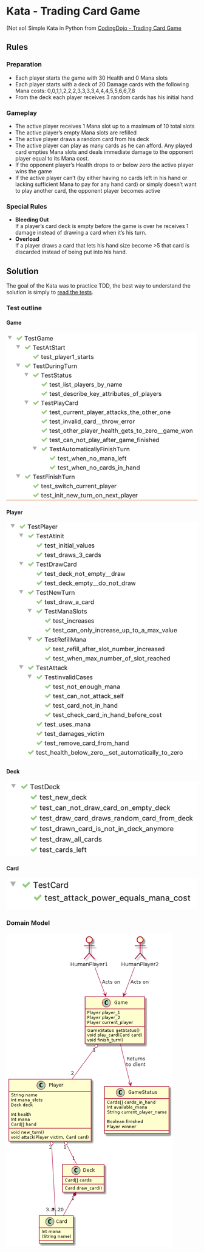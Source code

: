 # Kata - Trading Card Game

(Not so) Simple Kata in Python from [CodingDojo - Trading Card Game](http://codingdojo.org/kata/TradingCardGame/)  

## Rules

### Preparation

- Each player starts the game with 30 Health and 0 Mana slots
- Each player starts with a deck of 20 Damage cards with the following Mana costs: 0,0,1,1,2,2,2,3,3,3,3,4,4,4,5,5,6,6,7,8
- From the deck each player receives 3 random cards has his initial hand

### Gameplay

- The active player receives 1 Mana slot up to a maximum of 10 total slots
- The active player’s empty Mana slots are refilled
- The active player draws a random card from his deck
- The active player can play as many cards as he can afford. Any played card empties Mana slots and deals immediate damage to the opponent player equal to its Mana cost.
- If the opponent player’s Health drops to or below zero the active player wins the game
- If the active player can’t (by either having no cards left in his hand or lacking sufficient Mana to pay for any hand card) or simply doesn’t want to play another card, the opponent player becomes active

### Special Rules

- **Bleeding Out**  
  If a player’s card deck is empty before the game is over he receives 1 damage instead of drawing a card when it’s his turn.
- **Overload**  
  If a player draws a card that lets his hand size become >5 that card is discarded instead of being put into his hand.


## Solution

The goal of the Kata was to practice TDD, the best way to understand the solution is simply to [read the tests](/test_game.py).


### Test outline
#### Game
![Tests outline for Game](/img/test_game.png)
#### Player
![Tests outline for Player](/img/test_player.png)
#### Deck
![Tests outline for Deck](/img/test_deck.png)
#### Card
![Tests outline for Card](/img/test_card.png)

### Domain Model
![UML representation of the domain](/img/model.png)
